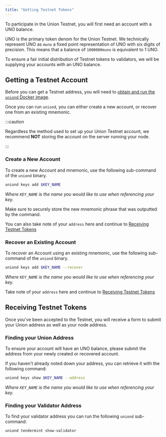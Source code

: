 ```yaml
---
title: "Getting Testnet Tokens"
---
```


To participate in the Union Testnet, you will first need an account with a UNO balance.

UNO is the primary token denom for the Union Testnet. We technically represent UNO as `muno` a fixed point representation of UNO with six digits of precision. This means that a balance of `1000000muno` is equivalent to 1 UNO.

To ensure a fair initial distribution of Testnet tokens to validators, we will be supplying your accounts with an UNO balance.

## Getting a Testnet Account

Before you can get a Testnet address, you will need to [obtain and run the `uniond` Docker image](./01_obtaining_uniond.md).

Once you can run `uniond`, you can either create a new account, or recover one from an existing mnemonic.

:::caution

Regardless the method used to set up your Union Testnet account, we recommend **NOT** storing the account on the server running your node.

:::

### Create a New Account

To create a new Account and mnemonic, use the following sub-command of the `uniond` binary.

```sh
uniond keys add $KEY_NAME
```

_Where `KEY_NAME` is the name you would like to use when referencing your key._

Make sure to securely store the new mnemonic phrase that was outputted by the command.

You can also take note of your `address` here and continue to [Receiving Testnet Tokens](#receiving-testnet-tokens)

### Recover an Existing Account

To recover an Account using an existing mnemonic, use the following sub-command of the `uniond` binary.

```sh
uniond keys add $KEY_NAME --recover
```

_Where `KEY_NAME` is the name you would like to use when referencing your key._

Take note of your `address` here and continue to [Receiving Testnet Tokens](#receiving-testnet-tokens)

## Receiving Testnet Tokens

Once you've been accepted to the Testnet, you will receive a form to submit your Union address as well as your node address.

### Finding your Union Address

To ensure your account will have an UNO balance, please submit the address from your newly created or recovered account.

If you haven't already noted down your address, you can retrieve it with the following command:

```sh
uniond keys show $KEY_NAME --address
```

_Where `KEY_NAME` is the name you would like to use when referencing your key._

### Finding your Validator Address

To find your validator address you can run the following `uniond` sub-command:

```sh
uniond tendermint show-validator
```
